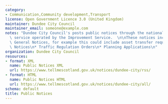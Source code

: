```yaml
---
category:
- Communication,Community development,Transport
license: Open Government Licence 3.0 (United Kingdom)
maintainer: Dundee City Council
maintainer_email: someone@example.com
notes: "Dundee City Council's posts public notices through the national [Tell Me Scotland](https://www.tellmescotland.gov.uk)\
  \ service operated by the Improvement Service.  \n\nThese notices include;\n\n*\
  \ General Notices, for example this could include asset transfer requests.\n* Licencing\
  \ Notices\n* Traffic Regulation Orders\n* Planning Applications\n"
organization: Dundee City Council
resources:
- format: XML
  name: Public Notices XML
  url: https://www.tellmescotland.gov.uk/notices/dundee-city/rss/
- format: HTML
  name: Public Notices HTML
  url: https://www.tellmescotland.gov.uk/notices/dundee-city/all/
schema: default
title: Public Notices
---
```

